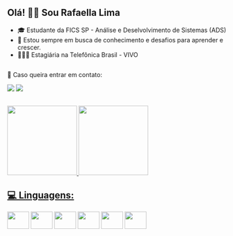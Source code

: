 ## Olá! 👋🏻 Sou Rafaella Lima 

- 🎓 Estudante da FICS SP - Análise e Deselvolvimento de Sistemas (ADS)
- 🌱 Estou sempre em busca de conhecimento e desafios para aprender e crescer.
- 👩🏻‍💻 Estagiária na Telefônica Brasil - VIVO

##

💌 Caso queira entrar em contato: 

<div> 
  <a href="www.linkedin.com/in/lima-rafaella" target="_blank"><img src="https://img.shields.io/badge/-LinkedIn-%230077B5?style=for-the-badge&logo=linkedin&logoColor=white" target="_blank"></a> 
  <a href = "mailto:rafaellasilvadlima@gmail.com"><img src="https://img.shields.io/badge/-Gmail-%23333?style=for-the-badge&logo=gmail&logoColor=white" target="_blank"></a>
</div>

##


<div style="display: flex">
  <a href="https://github.com/rafaellaSL">
  <img height="160em" src="https://github-readme-stats.vercel.app/api?username=rafaellaSL&show_icons=true&theme=synthwave"/>
  <img height="160em" src="https://github-readme-stats.vercel.app/api/top-langs/?username=rafaellaSL&layout=compact&langs_count=5&theme=synthwave"/>
</div>

<h2 align="left">
 💻 Linguagens:
</h2>

<div style="display: inline-block">
  
  <img height="40" width="50" src="https://cdn.jsdelivr.net/gh/devicons/devicon@latest/icons/python/python-original-wordmark.svg" />
  <img height="40" width="50" src="https://cdn.jsdelivr.net/gh/devicons/devicon@latest/icons/html5/html5-original-wordmark.svg" />
  <img height="40" width="50" src="https://cdn.jsdelivr.net/gh/devicons/devicon@latest/icons/css3/css3-original-wordmark.svg" />
  <img height="40" width="50" src="https://cdn.jsdelivr.net/gh/devicons/devicon@latest/icons/javascript/javascript-original.svg" />
  <img height="40" width="50" src="https://cdn.jsdelivr.net/gh/devicons/devicon@latest/icons/java/java-original-wordmark.svg" />
  <img height="40" width="50" src="https://cdn.jsdelivr.net/gh/devicons/devicon@latest/icons/microsoftsqlserver/microsoftsqlserver-original-wordmark.svg" />

</div>
